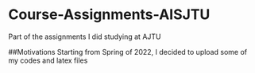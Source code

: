 # Course-Assignments-AISJTU
Part of the assignments I did studying at AJTU

##Motivations
Starting from Spring of 2022, I decided to upload some of my codes and latex files 

